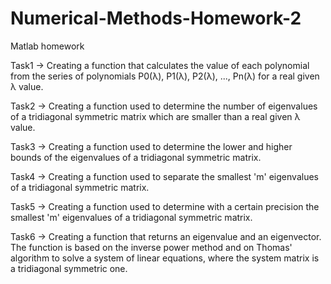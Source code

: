# Numerical-Methods-Homework-2
Matlab homework

Task1 -> Creating a function that calculates the value of each polynomial from the series of polynomials P0(λ), P1(λ), P2(λ), ..., Pn(λ) for a real given λ value.

Task2 -> Creating a function used to determine the number of eigenvalues of a tridiagonal symmetric matrix which are smaller than a real given λ value.
 
Task3 -> Creating a function used to determine the lower and higher bounds of the eigenvalues of a tridiagonal symmetric matrix.

Task4 -> Creating a function used to separate the smallest 'm' eigenvalues of a tridiagonal symmetric matrix.

Task5 -> Creating a function used to determine with a certain precision the smallest 'm' eigenvalues of a tridiagonal symmetric matrix.

Task6 -> Creating a function that returns an eigenvalue and an eigenvector. The function is based on the inverse power method and on Thomas' algorithm to solve a system of linear equations, where the system matrix is a tridiagonal symmetric one.
